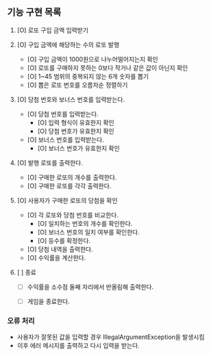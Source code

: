 ## 기능 구현 목록

1. [O] 로또 구입 금액 입력받기

2. [O] 구입 금액에 해당하는 수의 로또 발행
   - [O] 구입 금액이 1000원으로 나누어떨어지는지 확인
   - [O] 로또를 구매하지 못하는 0보다 작거나 같은 값이 아닌지 확인
   - [O] 1~45 범위의 중복되지 않는 6개 숫자를 뽑기
   - [O] 뽑은 로또 번호를 오름차순 정렬하기

3. [O] 당첨 번호와 보너스 번호를 입력받는다.
   - [O] 당첨 번호를 입력받는다.
     - [O] 입력 형식이 유효한지 확인
     - [O] 당첨 번호가 유효한지 확인
   - [O] 보너스 번호를 입력받는다.
     - [O] 보너스 번호가 유효한지 확인

4. [O] 발행 로또를 출력한다.
   - [O] 구매한 로또의 개수를 출력한다.
   - [O] 구매한 로또를 각각 출력한다.

5. [O] 사용자가 구매한 로또의 당첨을 확인
   - [O] 각 로또와 당첨 번호를 비교한다.
     - [O] 일치하는 번호의 개수를 확인한다.
     - [O] 보너스 번호의 일치 여부를 확인한다.
     - [O] 등수를 확정한다.
   - [O] 당첨 내역을 출력한다.
   - [O] 수익률을 계산한다.

5. [ ] 종료
   - [ ] 수익률을 소수점 둘째 자리에서 반올림해 출력한다.
   - [ ] 게임을 종료한다.


### 오류 처리
- 사용자가 잘못된 값을 입력할 경우 IllegalArgumentException을 발생시킴
- 이후 에러 메시지를 출력하고 다시 입력을 받는다.